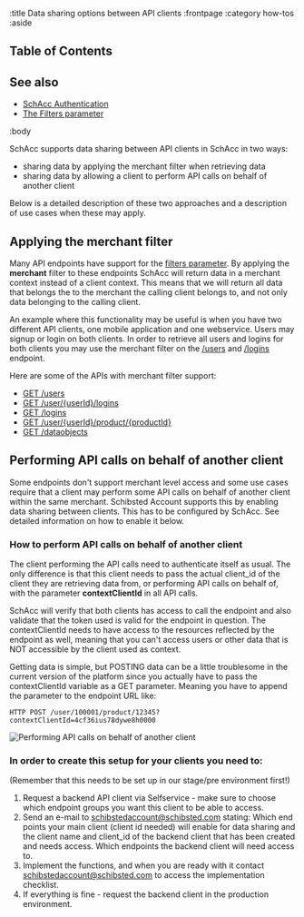 :title Data sharing options between API clients
:frontpage
:category how-tos
:aside
## Table of Contents

<spid-toc></spid-toc>

## See also

- [SchAcc Authentication](/authentication/)
- [The Filters parameter](/endpoints/#filters)

:body

SchAcc supports data sharing between API clients in SchAcc in two ways:

* sharing data by applying the merchant filter when retrieving data
* sharing data by allowing a client to perform API calls on behalf of another client

Below is a detailed description of these two approaches and a description of use cases when these may apply.

## Applying the merchant filter
Many API endpoints have support for the [filters parameter](/endpoints/#filters). By applying the **merchant** filter
to these endpoints SchAcc will return data in a merchant context instead of a client context. This means that we will
return all data that belongs the to the merchant the calling client belongs to, and not only data belonging to the
calling client.

An example where this functionality may be useful is when you have two different API clients, one mobile application
and one webservice. Users may signup or login on both clients. In order to retrieve all users and logins for both
clients you may use the merchant filter on the [/users](/endpoints/GET/users/) and [/logins](/endpoints/GET/logins/)
endpoint.

Here are some of the APIs with merchant filter support:

* [GET /users](/endpoints/GET/users/)
* [GET /user/{userId}/logins](/endpoints/GET/user/{userId}/logins/)
* [GET /logins](/endpoints/GET/logins/)
* [GET /user/{userId}/product/{productId}](/endpoints/GET/user/{userId}/product/{productId}/)
* [GET /dataobjects](/endpoints/GET/dataobjects/)

## Performing API calls on behalf of another client
Some endpoints don't support merchant level access and some use cases require that a client may perform some API
calls on behalf of another client within the same merchant. Schibsted Account supports this by enabling data sharing
between clients. This has to be configured by SchAcc. See detailed information on how to enable it below.

### How to perform API calls on behalf of another client
The client performing the API calls need to authenticate itself as usual. The only difference is that this client
needs to pass the actual client_id of the client they are retrieving data from, or performing API calls on behalf of,
with the parameter **contextClientId** in all API calls.

SchAcc will verify that both clients has access to call the endpoint and also validate that the token used is valid for
the endpoint in question. The contextClientId needs to have access to the resources reflected by the endpoint as well,
meaning that you can't access users or other data that is NOT accessible by the client used as context.

Getting data is simple, but POSTING data can be a little troublesome in the current version of the platform since you
actually have to pass the contextClientId variable as a GET parameter. Meaning you have to append the parameter to the
endpoint URL like:
```
HTTP POST /user/100001/product/12345?contextClientId=4cf36ius78dywe8h0000
```

![Performing API calls on behalf of another client](/images/data-sharing-between-clients.png)


### In order to create this setup for your clients you need to:
(Remember that this needs to be set up in our stage/pre environment first!)

1. Request a backend API client via Selfservice - make sure to choose which endpoint groups you want this client to
be able to access.
2. Send an e-mail to schibstedaccount@schibsted.com stating:
Which end points your main client (client id needed) will enable for data sharing and the client name and client_id
of the backend client that has been created and needs access.
Which endpoints the backend client will need access to.
3. Implement the functions, and when you are ready with it contact schibstedaccount@schibsted.com to access the implementation checklist.
4. If everything is fine - request the backend client in the production environment.
